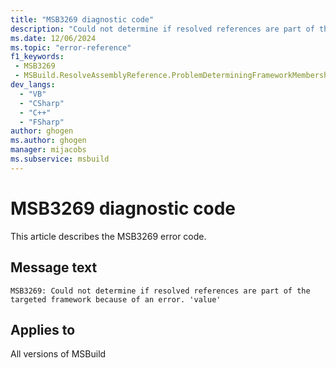 ```yaml
---
title: "MSB3269 diagnostic code"
description: "Could not determine if resolved references are part of the targeted framework because of an error. 'value'"
ms.date: 12/06/2024
ms.topic: "error-reference"
f1_keywords:
 - MSB3269
 - MSBuild.ResolveAssemblyReference.ProblemDeterminingFrameworkMembership
dev_langs:
  - "VB"
  - "CSharp"
  - "C++"
  - "FSharp"
author: ghogen
ms.author: ghogen
manager: mijacobs
ms.subservice: msbuild
---
```


# MSB3269 diagnostic code

<!-- :::ErrorDefinitionDescription::: -->
<!-- :::editable-content name="introDescription"::: -->
This article describes the MSB3269 error code.
<!-- :::editable-content-end::: -->

## Message text

`MSB3269: Could not determine if resolved references are part of the targeted framework because of an error. 'value'`

<!-- :::editable-content name="postOutputDescription"::: -->
<!--
{StrBegin="MSB3269: "}
-->
<!-- :::editable-content-end::: -->
<!-- :::ErrorDefinitionDescription-end::: -->

## Applies to

All versions of MSBuild
